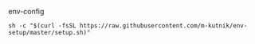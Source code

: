 env-config

`sh -c "$(curl -fsSL https://raw.githubusercontent.com/m-kutnik/env-setup/master/setup.sh)"`